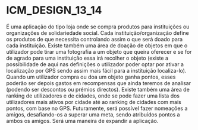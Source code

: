 ICM_DESIGN_13_14
================

É uma aplicação do tipo loja onde se compra produtos para instituições ou organizações de solidariedade social.
Cada instituição/organização define os produtos de que necessita controlando assim o que será doado para cada instituição.
Existe também uma área de doação de objetos em que o utilizador pode tirar uma fotografia a um objeto que queira oferecer
e se for de agrado para uma instituição essa irá recolher o objeto (existe a possibilidade de aqui nas definições o utilizador poder optar por ativar a localização por GPS sendo assim mais fácil para a instituição localiza-lo).
Quando um utilizador compra ou doa um objeto ganha pontos, esses poderão ser depois gastos em recompensas que ainda teremos de analisar (podendo ser descontos ou prémios directos). Existe também uma área de ranking de utilizadores e de cidades, onde se pode fazer uma lista dos utilizadores mais ativos por cidade até ao ranking de cidades com mais pontos, com base no GPS.
Futuramente, será possível fazer nomeações a amigos, desafiando-os a superar uma meta, sendo atribuídos pontos a ambos os amigos. Será uma maneira de expandir a aplicação.
